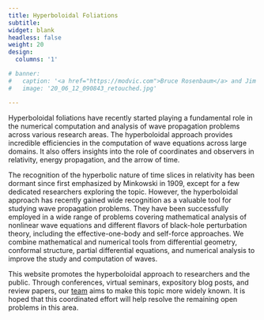 ```yaml
---
title: Hyperboloidal Foliations
subtitle:
widget: blank
headless: false
weight: 20
design:
  columns: '1'

# banner:
#   caption: '<a href="https://modvic.com">Bruce Rosenbaum</a> and Jim Su'
#   image: '20_06_12_090843_retouched.jpg'

---
```

Hyperboloidal foliations have recently started playing a fundamental role in the numerical computation and analysis of wave propagation problems across various research areas. The hyperboloidal approach provides incredible efficiencies in the computation of wave equations across large domains. It also offers insights into the role of coordinates and observers in relativity, energy propagation, and the arrow of time.

The recognition of the hyperbolic nature of time slices in relativity has been dormant since first emphasized by Minkowski in 1909, except for a few dedicated researchers exploring the topic. However, the hyperboloidal approach has recently gained wide recognition as a valuable tool for studying wave propagation problems. They have been successfully employed in a wide range of problems covering mathematical analysis of nonlinear wave equations and different flavors of black-hole perturbation theory, including the effective-one-body and self-force approaches. We combine mathematical and numerical tools from differential geometry, conformal structure, partial differential equations, and numerical analysis to improve the study and computation of waves.

This website promotes the hyperboloidal approach to researchers and the public. Through conferences, virtual seminars, expository blog posts, and review papers, our [team](/people) aims to make this topic more widely known. It is hoped that this coordinated effort will help resolve the remaining open problems in this area.   

